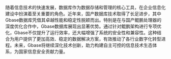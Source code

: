 随着信息技术的快速发展，数据库作为数据存储和管理的核心工具，在企业信息化建设中扮演着至关重要的角色。近年来，国产数据库技术取得了长足进步，其中Gbase数据库凭借其卓越性能和稳定性脱颖而出。特别是在与国产鲲鹏处理器的深度优化合作中，Gbase数据库展现出显著优势。通过针对鲲鹏架构进行专项优化，Gbase不仅提升了运行效率，还大幅增强了系统的安全性和兼容性。这种结合为用户提供了更加高效、稳定的数据解决方案，有效推动了各行业数字化转型进程。未来，Gbase将继续深化技术创新，助力构建自主可控的信息技术生态体系，为国家信息安全贡献力量。